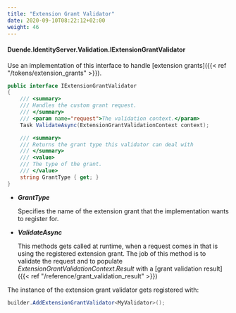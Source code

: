 ```yaml
---
title: "Extension Grant Validator"
date: 2020-09-10T08:22:12+02:00
weight: 46
---
```


#### Duende.IdentityServer.Validation.IExtensionGrantValidator

Use an implementation of this interface to handle [extension grants]({{< ref "/tokens/extension_grants" >}}).

```cs
public interface IExtensionGrantValidator
{
    /// <summary>
    /// Handles the custom grant request.
    /// </summary>
    /// <param name="request">The validation context.</param>
    Task ValidateAsync(ExtensionGrantValidationContext context);

    /// <summary>
    /// Returns the grant type this validator can deal with
    /// </summary>
    /// <value>
    /// The type of the grant.
    /// </value>
    string GrantType { get; }
}
```

* ***GrantType***

    Specifies the name of the extension grant that the implementation wants to register for.

* ***ValidateAsync***
    
    This methods gets called at runtime, when a request comes in that is using the registered extension grant.
    The job of this method is to validate the request and to populate *ExtensionGrantValidationContext.Result* with a [grant validation result]({{< ref "/reference/grant_validation_result" >}})

The instance of the extension grant validator gets registered with:

```cs
builder.AddExtensionGrantValidator<MyValidator>();
```